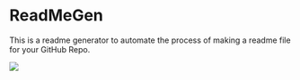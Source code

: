 # ReadMeGen
This is a readme generator to automate the process of making a readme file for your GitHub Repo.

<img src="pf.png">
